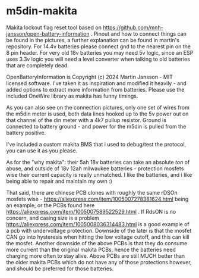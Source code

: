 # m5din-makita
Makita lockout flag reset tool based on https://github.com/mnh-jansson/open-battery-information .
Pinout and how to connect things can be found in the pictures, a further explanation can be found in martin's repository.
For 14.4v batteries please connect gnd to the nearest pin on the 8 pin header.
For very old 18v batteries you may need 5v logic, since an ESP uses 3.3v logic you will need a level converter when talking to old batteries that are completely dead.

OpenBatteryInformation is Copyright (c) 2024 Martin Jansson - MIT licensed software. I've taken it as inspiration and modified it heavily - and added options to extract more information from batteries.
Please use the included OneWire library as makita has funny timings.

As you can also see on the connection pictures, only one set of wires from the m5din meter is used, both data lines hooked up to the 5v power out on that channel of the din meter with a 4k7 pullup resistor. Ground is connected to battery ground - and power for the m5din is pulled from the battery positive.

I've included a custom makita BMS that i used to debug/test the protocol, you can use it as you please.


As for the "why makita": their 5ah 18v batteries can take an absolute *ton* of abuse, and outside of 18v 12ah milwaukee batteries - protection mosfets wise their current capacity is really unmatched.
I like the batteries, and i like being able to repair and maintain my own :)

That said, there are chinese PCB clones with roughly the same rDSOn mosfets wise - https://aliexpress.com/item/1005007278381624.html being an example, or the PCBs found here https://aliexpress.com/item/1005007589522529.html .
If RdsON is no concern, and casing size is a problem https://aliexpress.com/item/1005008036314483.html is a good example of a pcb with undervoltage protection.
Downside of the later is that the mosfet CAN go into hysteresis when hitting the low voltage cutoff, and this can kill the mosfet.
Another downside of the above PCBs is that they do consume more current than the original makita PCBs, hence the batteries need charging more often to stay alive.
Above PCBs are still MUCH better than the older makita PCBs which do not have any of those protections however, and should be preferred for those batteries.
